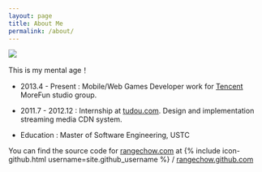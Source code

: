 ```yaml
---
layout: page
title: About Me
permalink: /about/
---
```


![]({{site.baseurl}}/img/me.jpg)

This is my mental age！

* 2013.4 - Present : Mobile/Web Games Developer work for [Tencent](http://www.tencent.com) MoreFun studio group. 

* 2011.7 - 2012.12 : Internship at [tudou.com](http://www.tudou.com). Design and implementation streaming media CDN system.

* Education : Master of Software Engineering, USTC





You can find the source code for [rangechow.com](http://www.rangechow.com) at
{% include icon-github.html username=site.github_username %} /
[rangechow.github.com](https://github.com/rangechow/rangechow.github.com)
